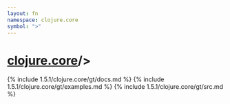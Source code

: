 ```yaml
---
layout: fn
namespace: clojure.core
symbol: ">"
---
```


# [clojure.core](../)/>

{% include 1.5.1/clojure.core/gt/docs.md %}
{% include 1.5.1/clojure.core/gt/examples.md %}
{% include 1.5.1/clojure.core/gt/src.md %}

